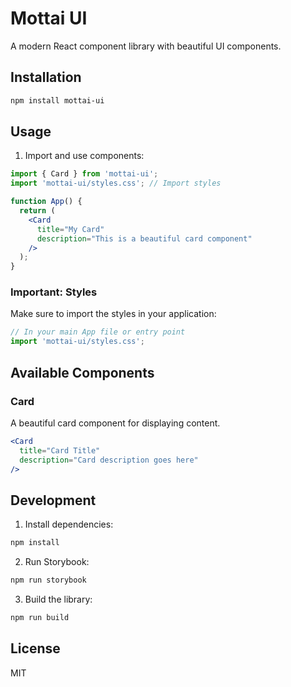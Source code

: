# Mottai UI

A modern React component library with beautiful UI components.

## Installation

```bash
npm install mottai-ui
```

## Usage

1. Import and use components:

```jsx
import { Card } from 'mottai-ui';
import 'mottai-ui/styles.css'; // Import styles

function App() {
  return (
    <Card 
      title="My Card" 
      description="This is a beautiful card component" 
    />
  );
}
```

### Important: Styles

Make sure to import the styles in your application:

```jsx
// In your main App file or entry point
import 'mottai-ui/styles.css';
```

## Available Components

### Card

A beautiful card component for displaying content.

```jsx
<Card 
  title="Card Title" 
  description="Card description goes here" 
/>
```

## Development

1. Install dependencies:
```bash
npm install
```

2. Run Storybook:
```bash
npm run storybook
```

3. Build the library:
```bash
npm run build
```

## License

MIT
